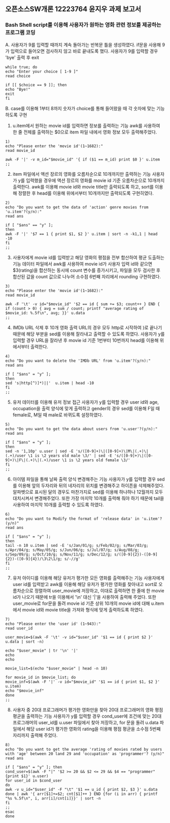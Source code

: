 ## 오픈소스SW개론 12223764 윤지우 과제 보고서
### Bash Shell script를 이용해 사용자가 원하는 영화 관련 정보를 제공하는 프로그램 코딩

A. 사용자가 9를 입력할 때까지 계속 돌아가는 반복문 틀을 생성하였다. if문을 사용해 9가 입력으로 들어오면 검사하지 않고 바로 끝내도록 했다.
사용자가 9를 입력할 경우 'bye' 출력 후 exit
```linux
while true; do
echo "Enter your choice [ 1-9 ]"
read choice

if [[ $choice == 9 ]]; then
echo "Bye!"
exit
fi
```

B. case를 이용해  1부터 8까지 숫자가 choice를 통해 들어왔을 때 각 숫자에 맞는 기능 하도록 구현

1. u.item에서 원하는 movie id를 입력하면 정보를 출력하는 기능
awk를 사용하여 한 줄 전체를 출력하는 $0으로 item 파일 내에서 영화 정보 모두 출력해주었다.
```linux
1)
echo "Please enter the 'movie id'(1~1682):"
read movie_id

awk -F '|' -v m_id="$movie_id" '{ if ($1 == m_id) print $0 }' u.item
;;
```

2. item 파일에서 액션 장르의 영화를 오름차순으로 10개까지만 출력하는 기능
   사용자가 y를 입력했을 경우에 액션 장르의 영화를 movie id 기준 오름차순으로 10개까지 출력한다.
awk를 이용해 movie id와 movie title만 출력되도록 하고, sort를 이용해 정렬한 후 head를 이용해 위에서부터 10개까지만 출력되도록 구현히였다.
```linux
2)
echo "Do you want to get the data of 'action' genre movies from 'u.item'?(y/n):"
read ans

if [ "$ans" == "y" ];
then
awk -F '|' '$7 == 1 { print $1, $2 }' u.item | sort -n -k1,1 | head -10
fi
;;
```

3. 사용자에게 movie id를 입력받고 해당 영화의 평점을 전부 합산하여 평균 도출하는 기능
데이터 파일에서 awk를 사용하여 movie id가 사용자 입력 id와 같으면 $3(rating)을 합산하는 동시에 count 변수를 증가시키고, 파일을 모두 검사한 후 합산된 값을 count 값으로 나누어 소수점 6번째 자리에서 rounding 구현하였다.

```linux
3)
echo "Please enter the 'movie id'(1~1682):"
read movie_id

awk -F '\t' -v id="$movie_id" '$2 == id { sum += $3; count++ } END { if (count > 0) { avg = sum / count; printf "average rating of $movie_id: %.5f\n", avg; }}' u.data
;;
```

4. IMDb URL 삭제 후 10개 영화 출력
URL의 경우 모두 http로 시작하여 )로 끝나기 때문에 해당 부분을 sed를 이용해 잘라내고 출력할 수 있도록 하였다. 사용자가 y를 입력할 경우 URL을 잘라낸 후 movie id 기준 1번부터 10번까지 head를 이용해 위에서부터 출력한다.

```linux
4)
echo "Do you want to delete the 'IMDb URL' from 'u.item'?(y/n):"
read ans

if [ "$ans" = "y" ];
then
sed 's|http[^)]*)||'  u.item | head -10
fi
;;
```

5. 유저 데이터를 이용해 유저 정보 접근
사용자가 y를 입력할 경우 user id와 age, occupation을 출력 양식에 맞게 출력하고 gender의 경우 sed를 이용해 F일 때 female로, M일 때 male로 바뀌도록 설정하였다. 

```linux
5)
echo "Do you want to get the data about users from 'u.user'?(y/n):"
read ans

if [ "$ans" = "y" ];
then
sed -n '1,10p' u.user | sed -E 's/([0-9]+)\|([0-9]+)\|M\|(.+)\|(.+)/user \1 is \2 years old male \3/' | sed -E 's/([0-9]+)\|([0-9]+)\|F\|(.+)\|(.+)/user \1 is \2 years old female \3/'
fi
;;
```

6. 아이템 파일을 통해 날짜 출력 양식 변경해주는 기능
사용자가 y를 입력할 경우 sed를 이용해 앞의 두자리와 뒤의 네자리의 위치를 변경해주고 하이픈을 삭제해주었다. 알파벳으로 표시된 달의 경우도 마찬가지로 sed를 이용해 하나하나 12월까지 모두 대치시켜서 변경해주었다. 또한 가장 마지막 10개를 출력해 줘야 하기 때문에 tail을 사용하여 마지막 10개를 출력할 수 있도록 하였다.

```linux
6)
echo "Do you want to Modify the format of 'release data' in 'u.item'?(y/n)"
read ans

if [ "$ans" = "y" ];
then
tail -n 10 u.item | sed -E 's/Jan/01/g; s/Feb/02/g; s/Mar/03/g; s/Apr/04/g; s/May/05/g; s/Jun/06/g; s/Jul/07/g; s/Aug/08/g; s/Sep/09/g; s/Oct/10/g; s/Nov/11/g; s/Dec/12/g; s/([0-9]{2})-([0-9]{2})-([0-9]{4})/\3\2\1/g; s/-//g'
fi
;;
```

7. 유저 아이디를 이용해 해당 유저가 평가한 모든 영화를 출력해주는 기능
사용자에게 user id를 입력받고 awk를 이용해 해당 유저가 평가한 영화를 찾아내고 sort로 오름차순으로 정렬하여 user_movie에 저장하고, 이대로 출력하면 한 줄에 한 movie id가 나오기 때문에 tr을 이용해서 '\n' 대신 '|'을 사용하여 출력해 주었다. 또한 user_movie로 for문을 돌려 movie id 기준 상위 10개의 movie id에 대해 u.item에서 movie id와 movie title을 가져와 형식에 맞게 출력하도록 하였다. 

```linux
7)
echo "Please enter the 'user id' (1~943):"
read user_id

user_movie=$(awk -F '\t' -v id="$user_id" '$1 == id { print $2 }' u.data | sort -n)

echo "$user_movie" | tr '\n' '|'
echo
echo

movie_list=$(echo "$user_movie" | head -n 10)

for movie_id in $movie_list; do
movie_inf=$(awk -F '|' -v id="$movie_id" '$1 == id { print $1, $2 }' u.item)
echo "$movie_inf"
done
;;
```

8. 사용자 중 20대 프로그래머가 평가한 영화만을 찾아 20대 프로그래머의 영화 평점 평균을 출력하는 기능
사용자가 y를 입력할 경우 cond_user에 조건에 맞는 20대 프로그래머의 user_id를 u.user 파일에서 찾아 저장하고, for 문을 돌려 u.data 파일에서 해당 user id가 평가한 영화의 rating을 이용해 평점 평균을 소수점 5번째 자리까지 출력해 주었다.
```Linux
8)
echo "Do you want to get the average 'rating of movies rated by users with 'age' between 20 land 29 and 'occupation' as 'programmer'? (y/n)"
read ans

if [ "$ans" = "y" ]; then
cond_user=$(awk -F "|" '$2 >= 20 && $2 <= 29 && $4 == "programmer" {print $1}' u.user)
for user_id in $cond_user
do
awk -v u_id="$user_id" -F "\t" '$1 == u_id { print $2, $3 }' u.data
done | awk '{ arr[$1]+=$2; cnt[$1]++ } END {for (i in arr) { printf "%s %.5f\n", i, arr[i]/cnt[i]}}' | sort -n
fi
;;
esac
done
```


